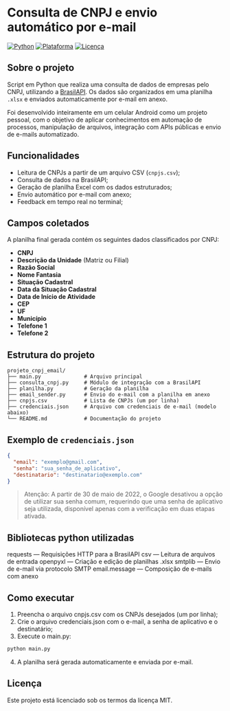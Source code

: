 # Consulta de CNPJ e envio automático por e-mail

[![Python](https://img.shields.io/badge/Python-3.10%2B-blue?logo=python)](https://www.python.org/)
[![Plataforma](https://img.shields.io/badge/Executavel-Windows%20%7C%20Linux%20%7C%20Android-informational?logo=codeforces)]()
[![Licença](https://img.shields.io/badge/Licença-MIT-green)](LICENSE)

## Sobre o projeto

Script em Python que realiza uma consulta de dados de empresas pelo CNPJ, utilizando a [BrasilAPI](https://brasilapi.com.br/). Os dados são organizados em uma planilha `.xlsx` e enviados automaticamente por e-mail em anexo.

Foi desenvolvido inteiramente em um celular Android como um projeto pessoal, com o objetivo de aplicar conhecimentos em automação de processos, manipulação de arquivos, integração com APIs públicas e envio de e-mails automatizado.

## Funcionalidades

- Leitura de CNPJs a partir de um arquivo CSV (`cnpjs.csv`);
- Consulta de dados na BrasilAPI;
- Geração de planilha Excel com os dados estruturados;
- Envio automático por e-mail com anexo;
- Feedback em tempo real no terminal;

## Campos coletados

A planilha final gerada contém os seguintes dados classificados por CNPJ:
- **CNPJ**
- **Descrição da Unidade** (Matriz ou Filial)
- **Razão Social**
- **Nome Fantasia**
- **Situação Cadastral**
- **Data da Situação Cadastral**
- **Data de Início de Atividade**
- **CEP**
- **UF**
- **Município**
- **Telefone 1**
- **Telefone 2**

## Estrutura do projeto

```
projeto_cnpj_email/
├── main.py              # Arquivo principal
├── consulta_cnpj.py     # Módulo de integração com a BrasilAPI
├── planilha.py          # Geração da planilha
├── email_sender.py      # Envio do e-mail com a planilha em anexo
├── cnpjs.csv            # Lista de CNPJs (um por linha)
├── credenciais.json     # Arquivo com credenciais de e-mail (modelo abaixo)
└── README.md            # Documentação do projeto
```

## Exemplo de `credenciais.json`

```json
{
  "email": "exemplo@gmail.com",
  "senha": "sua_senha_de_aplicativo",
  "destinatario": "destinatario@exemplo.com"
}
```

> Atenção: A partir de 30 de maio de 2022, o Google desativou a opção de utilizar sua senha comum, requerindo que uma senha de aplicativo seja utilizada, disponível apenas com a verificação em duas etapas ativada.

## Bibliotecas python utilizadas

requests — Requisições HTTP para a BrasilAPI
csv — Leitura de arquivos de entrada
openpyxl — Criação e edição de planilhas .xlsx
smtplib — Envio de e-mail via protocolo SMTP
email.message — Composição de e-mails com anexo


## Como executar

1. Preencha o arquivo cnpjs.csv com os CNPJs desejados (um por linha);
2. Crie o arquivo credenciais.json com o e-mail, a senha de aplicativo e o destinatário;
3. Execute o main.py:
```python
python main.py
```
4. A planilha será gerada automaticamente e enviada por e-mail.

## Licença

Este projeto está licenciado sob os termos da licença MIT.
